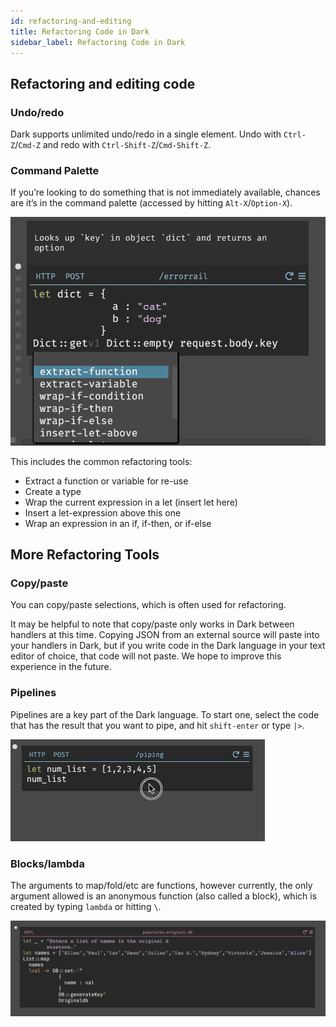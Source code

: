 ```yaml
---
id: refactoring-and-editing
title: Refactoring Code in Dark
sidebar_label: Refactoring Code in Dark
---
```


## Refactoring and editing code

### Undo/redo

Dark supports unlimited undo/redo in a single element. Undo with `Ctrl-Z`/`Cmd-Z` and redo with `Ctrl-Shift-Z`/`Cmd-Shift-Z`.

### Command Palette

If you’re looking to do something that is not immediately available, chances are it’s in the command palette (accessed by hitting `Alt-X`/`Option-X`).

![assets/refactoring/Screen_Shot_2020-01-07_at_1.40.42_PM.png](assets/refactoring/Screen_Shot_2020-01-07_at_1.40.42_PM.png)

This includes the common refactoring tools:

- Extract a function or variable for re-use
- Create a type
- Wrap the current expression in a let (insert let here)
- Insert a let-expression above this one
- Wrap an expression in an if, if-then, or if-else

## More Refactoring Tools

### Copy/paste

You can copy/paste selections, which is often used for refactoring.

It may be helpful to note that copy/paste only works in Dark between handlers
at this time. Copying JSON from an external source will paste into your
handlers in Dark, but if you write code in the Dark language in your text
editor of choice, that code will not paste. We hope to improve this experience
in the future.

### Pipelines

Pipelines are a key part of the Dark language. To start one, select the code
that has the result that you want to pipe, and hit `shift-enter` or type `|>`.

![assets/refactoring/Screen_Recording_2020-01-07_at_01.56_PM.gif](assets/refactoring/Screen_Recording_2020-01-07_at_01.56_PM.gif)

### Blocks/lambda

The arguments to map/fold/etc are functions, however currently, the only
argument allowed is an anonymous function (also called a block), which is
created by typing `lambda` or hitting `\`.

![assets/refactoring/Screen_Shot_2020-01-07_at_2.17.43_PM.png](assets/refactoring/Screen_Shot_2020-01-07_at_2.17.43_PM.png)
